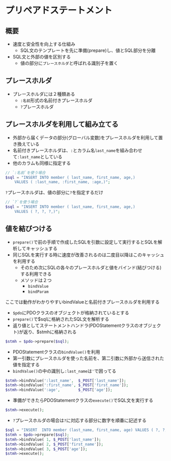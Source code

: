 # プリペアドステートメント

## 概要

* 速度と安全性を向上する仕組み
    * SQL文のテンプレートを先に準備(prepare)し、値とSQL部分を分離
* SQL文と外部の値を区別する
    * 値の部分に`プレースホルダ`と呼ばれる識別子を置く

## プレースホルダ

* プレースホルダには２種類ある
    * `:名前`形式の名前付きプレースホルダ
    * `?`プレースホルダ
    
## プレースホルダを利用して組み立てる

* 外部から届くデータの部分(グローバル変数)をプレースホルダを利用して置き換えている
* 名前付きプレースホルダは、`:`とカラム名`last_name`を組み合わせて`:last_name`としている
* 他のカラムも同様に指定する

```php
// `:名前`を使う場合
$sql = "INSERT INTO member ( last_name, first_name, age,)
    VALUES ( :last_name, :first_name, :age,)";
```

`?`プレースホルダは、値の部分に`?`を指定するだけ

```php
// `?`を使う場合
$sql = "INSERT INTO member ( last_name, first_name, age,)
    VALUES ( ?, ?, ?,)";
```

## 値を結びつける

* `prepare()`で前の手順で作成したSQLを引数に設定して実行するとSQLを解析してキャッシュする
* 同じSQLを実行する時に速度が改善されるのは二度目以降はこのキャッシュを利用する
    * そのため次にSQLの各々のプレースホルダと値をバインド(結びつける)する利用できる
    * メソッドは２つ
        * `bindValue`
        * `bindParam`

ここでは動作がわかりやすいbindValueと名前付きプレースホルダを利用する

* `$pdo`にPDOクラスのオブジェクトが格納されているとする
* `prepare()`で$sqlに格納されたSQL文を解析する
* 返り値としてステートメントハンドラ(PDOStatementクラスのオブジェクト)が返り、$stmhに格納される

```php
$stmh = $pdo->prepare($sql);
```

* PDOStatementクラスの`bindValue()`を利用
* 第一引数にプレースホルダを使った名前を、第二引数に外部から送信された値を指定する
* `bindValue()`の中の識別し`:last_name`は`'`で囲ってる

```php
$stmh->bindValue(':last_name',  $_POST['last_name']);
$stmh->bindValue(':first_name', $_POST['first_name']);
$stmh->bindValue(':age',        $_POST['age']);
```

* 準備ができたらPDOStatementクラスの`execute()`でSQL文を実行する

```php
$stmh->execute();
```

* `?`プレースホルダの場合は`?`に対応する部分に数字を順番に記述する

```php
$sql = "INSERT  INTO member (last_name, first_name, age) VALUES ( ?, ?, ?)";
$stmh = $pdo->prepare($sql);
$stmh->bindValue( 1, $_POST['last_name']);
$stmh->bindValue( 2, $_POST['first_name']);
$stmh->bindValue( 3, $_POST['age']);
$stmh->execute();
```
